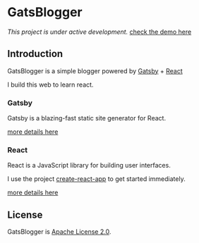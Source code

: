 # GatsBlogger

*This project is under active development.* [check the demo here](https://kunduin.github.io/GatsBlogger/gatsblogger/build/index.html)

## Introduction

GatsBlogger is a simple blogger powered by [Gatsby](https://github.com/gatsbyjs/gatsby) + [React](https://github.com/facebook/react)

I build this web to learn react.

### Gatsby

Gatsby is a blazing-fast static site generator for React.

[more details here](https://github.com/gatsbyjs/gatsby)

### React

React is a JavaScript library for building user interfaces.

I use the project [create-react-app](https://github.com/facebook/create-react-app) to get started immediately.

[more details here](https://github.com/facebook/react)

## License

GatsBlogger is [Apache License 2.0](https://github.com/Kunduin/GatsBlogger/blob/master/LICENSE).

